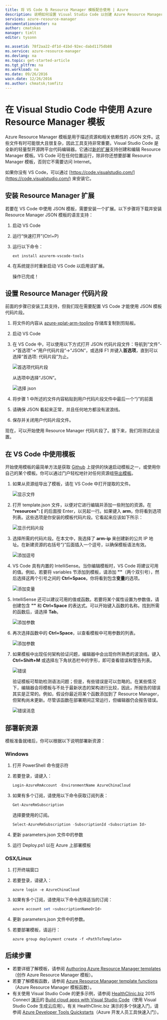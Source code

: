 ```yaml
---
title: 将 VS Code 与 Resource Manager 模板配合使用 | Azure
description: 说明如何设置 Visual Studio Code 以创建 Azure Resource Manager 模板。
services: azure-resource-manager
documentationcenter: na
author: cmatskas
manager: timlt
editor: tysonn

ms.assetid: 78f2aa22-df1d-41bd-92ec-dabd1175db88
ms.service: azure-resource-manager
ms.devlang: na
ms.topic: get-started-article
ms.tgt_pltfrm: na
ms.workload: na
ms.date: 09/26/2016
wacn.date: 12/26/2016
ms.author: chmatsk;tomfitz
---
```


# 在 Visual Studio Code 中使用 Azure Resource Manager 模板
Azure Resource Manager 模板是用于描述资源和相关依赖性的 JSON 文件。这些文件有时可能很大且很复杂，因此工具支持非常重要。Visual Studio Code 是全新的轻量型开源跨平台代码编辑器。它通过[新的扩展](https://marketplace.visualstudio.com/items?itemName=msazurermtools.azurerm-vscode-tools)支持创建和编辑 Resource Manager 模板。VS Code 可在任何位置运行，除非你还想要部署 Resource Manager 模板，否则它不需要访问 Internet。

如果你没有 VS Code，可以通过 [https://code.visualstudio.com/](https://code.visualstudio.com/) 来安装它。

## 安装 Resource Manager 扩展
若要在 VS Code 中使用 JSON 模板，需要安装一个扩展。以下步骤将下载并安装 Resource Manager JSON 模板的语言支持：

1. 启动 VS Code
2. 运行“快速打开”(Ctrl+P)
3. 运行以下命令：

    ```
    ext install azurerm-vscode-tools
    ```
4. 在系统提示时重新启动 VS Code 以启用该扩展。

    操作已完成！

## 设置 Resource Manager 代码片段
前面的步骤已安装工具支持，但我们现在需要配置 VS Code 才能使用 JSON 模板代码片段。

1. 将文件的内容从 [azure-xplat-arm-tooling](https://raw.githubusercontent.com/Azure/azure-xplat-arm-tooling/master/VSCode/armsnippets.json) 存储库复制到剪贴板。
2. 启动 VS Code
3. 在 VS Code 中，可以使用以下方式打开 JSON 代码片段文件：导航到“文件”->“首选项”->“用户代码片段”->“JSON”，或选择 F1 并键入**首选项**，直到可以选择“首选项: 代码片段”为止。

    ![首选项代码片段](./media/resource-manager-vs-code/preferences-snippets.png)

    从选项中选择“JSON”。

    ![选择 json](./media/resource-manager-vs-code/select-json.png)
4. 将步骤 1 中所述的文件内容粘贴到用户代码片段文件中最后一个“}”的前面
5. 请确保 JSON 看起来正常，并且任何地方都没有波浪线。
6. 保存并关闭用户代码片段文件。

现在，可以开始使用 Resource Manager 代码片段了。接下来，我们将测试此设置。

## 在 VS Code 中使用模板
开始使用模板的最简单方法是获取 [Github](https://github.com/Azure/azure-quickstart-templates) 上提供的快速启动模板之一，或使用你自己的某个模板。你可以通过门户轻松地针对任何资源组[导出模板](./resource-manager-export-template.md)。

1. 如果从资源组导出了模板，请在 VS Code 中打开提取的文件。

    ![显示文件](./media/resource-manager-vs-code/show-files.png)
2. 打开 template.json 文件，以便对它进行编辑并添加一些附加的资源。在 **"resources": [** 的后面按 Enter，以另起一行。如果键入 **arm**，你将看到选项列表。这些选项是你安装的模板代码片段。它看起来应该如下所示：

    ![显示代码片段](./media/resource-manager-vs-code/type-snippets.png)
3. 选择所需的代码片段。在本文中，我选择了 **arm-ip** 来创建新的公共 IP 地址。在新建资源的右括号“}”后面插入一个逗号，以确保模板语法有效。

     ![添加逗号](./media/resource-manager-vs-code/add-comma.png)
4. VS Code 具有内置的 IntelliSense。当你编辑模板时，VS Code 将建议可用的值。例如，若要将 variables 节添加到模板，请添加 **""**（两个双引号），然后选择这两个引号之间的 **Ctrl+Space**。你将看到包含**变量**的选项。

    ![添加变量](./media/resource-manager-vs-code/add-variables.png)  

5. IntelliSense 还可以建议可用的值或函数。若要将某个属性设置为参数值，请创建包含 **""** 和 **Ctrl+Space** 的表达式。可以开始键入函数的名称。找到所需的函数后，请选择 **Tab**。

    ![添加参数](./media/resource-manager-vs-code/select-parameters.png)
6. 再次选择函数中的 **Ctrl+Space**，以查看模板中可用参数的列表。

    ![添加参数](./media/resource-manager-vs-code/select-avail-parameters.png)
7. 如果模板中出现任何架构验证问题，编辑器中会出现你所熟悉的波浪线。键入 **Ctrl+Shift+M** 或选择左下角状态栏中的字形，即可查看错误和警告列表。

    ![错误](./media/resource-manager-vs-code/errors.png)

    验证模板可帮助检测语法问题；但是，有些错误是可以忽略的。在某些情况下，编辑器会将模板与不处于最新状态的架构进行比较，因此，所报告的错误其实是正常的。例如，假设你最近将某个函数添加到了 Resource Manager，但架构尚未更新。尽管该函数在部署期间正常运行，但编辑器仍会报告错误。

    ![错误消息](./media/resource-manager-vs-code/unrecognized-function.png)

## 部署新资源
模板准备就绪后，你可以根据以下说明部署新资源：

### Windows
1. 打开 PowerShell 命令提示符
2. 若要登录，请键入：

    ```powershell
    Login-AzureRmAccount -EnvironmentName AzureChinaCloud 
    ```
3. 如果有多个订阅，请使用以下命令获取订阅列表：

    ```powershell
    Get-AzureRmSubscription
    ```

    选择要使用的订阅。

    ```powershell
    Select-AzureRmSubscription -SubscriptionId <Subscription Id>
    ```
4. 更新 parameters.json 文件中的参数
5. 运行 Deploy.ps1 以在 Azure 上部署模板

### OSX/Linux
1. 打开终端窗口
2. 若要登录，请键入：

    ```azurecli
    azure login -e AzureChinaCloud 
    ```
3. 如果有多个订阅，请使用以下命令选择适当的订阅：

    ```powershell
    azure account set <subscriptionNameOrId> 
    ```
4. 更新 parameters.json 文件中的参数。
5. 若要部署模板，请运行：

    ```azurecli
    azure group deployment create -f <PathToTemplate> 
    ```

## 后续步骤
* 若要详细了解模板，请参阅 [Authoring Azure Resource Manager templates](./resource-group-authoring-templates.md)（创作 Azure Resource Manager 模板）。
* 若要了解模板函数，请参阅 [Azure Resource Manager template functions](./resource-group-template-functions.md)（Azure Resource Manager 模板函数）。
* 有关使用 Visual Studio Code 的更多示例，请参阅 [HealthClinic.biz](https://github.com/Microsoft/HealthClinic.biz) 2015 Connect [演示](https://blogs.msdn.microsoft.com/visualstudio/2015/12/08/connectdemos-2015-healthclinic-biz/)的 [Build cloud apps with Visual Studio Code](https://github.com/Microsoft/HealthClinic.biz/wiki/Build-cloud-apps-with-Visual-Studio-Code)（使用 Visual Studio Code 生成云应用）。有关 HealthClinic.biz 演示的多个快速入门，请参阅 [Azure Developer Tools Quickstarts](https://github.com/Microsoft/HealthClinic.biz/wiki/Azure-Developer-Tools-Quickstarts)（Azure 开发人员工具快速入门）。

<!---HONumber=Mooncake_1219_2016-->